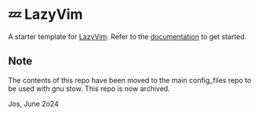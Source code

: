 # 💤 LazyVim

A starter template for [LazyVim](https://github.com/LazyVim/LazyVim).
Refer to the [documentation](https://lazyvim.github.io/installation) to get started.

## Note

The contents of this repo have been moved to the main config_files repo to be used with gnu stow. This repo is now archived.

Jos, June 2o24
